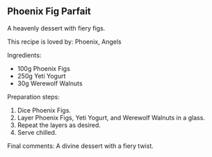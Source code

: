 ## Phoenix Fig Parfait

A heavenly dessert with fiery figs.

This recipe is loved by: Phoenix, Angels

Ingredients:

* 100g Phoenix Figs
* 250g Yeti Yogurt
* 30g Werewolf Walnuts

Preparation steps:

1. Dice Phoenix Figs.
2. Layer Phoenix Figs, Yeti Yogurt, and Werewolf Walnuts in a glass.
3. Repeat the layers as desired.
4. Serve chilled.

Final comments: A divine dessert with a fiery twist.

